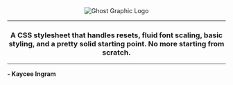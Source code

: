 <div align="center">
  <img height="auto" width="255px" src="./images/ghost-css.svg" srcset="./images/ghost-css.svg" alt="Ghost Graphic Logo">
</div>

---

<h3 align="center">A CSS stylesheet that handles resets, fluid font scaling, basic styling, and a pretty solid starting point. No more starting from scratch.</h3>

---

<p align="left"><strong>- Kaycee Ingram</strong></p>